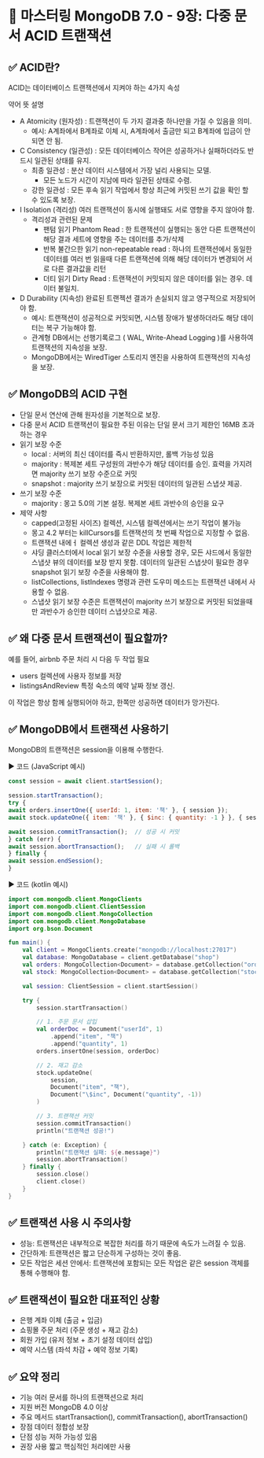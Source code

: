 # 📘 마스터링 MongoDB 7.0 - 9장: 다중 문서 ACID 트랜잭션 #

## ✅ ACID란?
ACID는 데이터베이스 트랜잭션에서 지켜야 하는 4가지 속성

약어	뜻	설명
- A	Atomicity (원자성) : 트랜잭션이 두 가지 결과중 하나만을 가질 수 있음을 의미.
  - 예시: A계좌에서 B계좌로 이체 시, A계좌에서 출금만 되고 B계좌에 입금이 안 되면 안 됨.
- C	Consistency (일관성) : 모든 데이터베이스 작어은 성공하거나 실패하더라도 반드시 일관된 상태를 유지.
  - 최종 일관성 : 분산 데이터 시스템에서 가장 널리 사용되는 모델. 
    - 모든 노드가 시간이 지남에 따라 일관된 상태로 수렴.
  - 강한 일관성 : 모든 후속 읽기 작업에서 항상 최근에 커밋된 쓰기 값을 확인 할 수 있도록 보장.
- I	Isolation (격리성)	여러 트랜잭션이 동시에 실행돼도 서로 영향을 주지 않아야 함. 
  - 격리성과 관련된 문제
    - 팬텀 읽기 Phantom Read : 한 트랜잭션이 실행되는 동안 다른 트랜잭션이 해당 결과 세트에 영향을 주는 데이터를 추가/삭제
    - 반복 불간으한 읽기 non-repeatable read : 하나의 트랜잭션에서 동일한 데이터를 여러 번 읽을때 다른 트랜잭션에 의해 해당 데이터가 변경되어 서로 다른 결과값을 리턴
    - 더티 읽기 Dirty Read : 트랜잭션이 커밋되지 않은 데이터를 읽는 경우. 데이터 불일치.
- D	Durability (지속성)	완료된 트랜젝션 결과가 손실되지 않고 영구적으로 저장되어야 함.
  - 예시: 트랜잭션이 성공적으로 커밋되면, 시스템 장애가 발생하더라도 해당 데이터는 복구 가능해야 함.
  - 관계형 DB에서는 선행기록로그 ( WAL, Write-Ahead Logging )를 사용하여 트랜잭션의 지속성을 보장.
  - MongoDB에서는 WiredTiger 스토리지 엔진을 사용하여 트랜잭션의 지속성을 보장.

## ✅ MongoDB의 ACID 구현
- 단일 문서 연산에 관해 원자성을 기본적으로 보장.
- 다중 문서 ACID 트랜잭션이 필요한 주된 이유는 단일 문서 크기 제한인 16MB 초과하는 경우
- 읽기 보장 수준
  - local : 서버의 최신 데이터를 즉시 반환하지만, 롤백 가능성 있음
  - majority : 복제본 세트 구성원의 과반수가 해당 데이터를 승인. 효력을 가지려면 majority 쓰기 보장 수준으로 커밋 
  - snapshot : majority 쓰기 보장으로 커밋된 데이터의 일관된 스냅샷 제공.
- 쓰기 보장 수준
  - majority : 몽고 5.0의 기본 설정. 복제본 세트 과반수의 승인을 요구
- 제약 사항
  - capped(고정된 사이즈) 컬렉션, 시스템 컬렉션에서는 쓰기 작업이 불가능
  - 몽고 4.2 부터는 killCursors를 트랜잭션의 첫 번째 작업으로 지정할 수 없음.
  - 트랜잭션 내에ㅓ 컬렉션 생성과 같은 DDL 작업은 제한적
  - 샤딩 클러스터에서 local 읽기 보장 수준을 사용할 경우, 모든 샤드에서 동일한 스냅샷 뷰의 데이터를 보장 받지 못함. 데이터의 일관된 스냅샷이 필요한 경우 snapshot 읽기 보장 수준을 사용해야 함.
  - listCollections, listIndexes 명령과 관련 도우미 메소드는 트랜잭션 내에서 사용할 수 없음.
  - 스냅샷 읽기 보장 수준은 트랜잭션이 majority 쓰기 보장으로 커밋된 되었을때만 과반수가 승인한 데이터 스냅샷으로 제공.

## ✅ 왜 다중 문서 트랜잭션이 필요할까?
예를 들어, airbnb 주문 처리 시 다음 두 작업 필요
- users 컬렉션에 사용자 정보를 저장
- listingsAndReview 특정 숙소의 예약 날짜 정보 갱신.

이 작업은 항상 함께 실행되어야 하고, 한쪽만 성공하면 데이터가 망가진다.

## ✅ MongoDB에서 트랜잭션 사용하기
MongoDB의 트랜잭션은 session을 이용해 수행한다.

▶ 코드 (JavaScript 예시)
```javascript
const session = await client.startSession();

session.startTransaction();
try {
await orders.insertOne({ userId: 1, item: '책' }, { session });
await stock.updateOne({ item: '책' }, { $inc: { quantity: -1 } }, { session });

await session.commitTransaction();  // 성공 시 커밋
} catch (err) {
await session.abortTransaction();   // 실패 시 롤백
} finally {
await session.endSession();
}
```

▶ 코드 (kotlin 예시)
```kotlin
import com.mongodb.client.MongoClients
import com.mongodb.client.ClientSession
import com.mongodb.client.MongoCollection
import com.mongodb.client.MongoDatabase
import org.bson.Document

fun main() {
    val client = MongoClients.create("mongodb://localhost:27017")
    val database: MongoDatabase = client.getDatabase("shop")
    val orders: MongoCollection<Document> = database.getCollection("orders")
    val stock: MongoCollection<Document> = database.getCollection("stock")

    val session: ClientSession = client.startSession()

    try {
        session.startTransaction()

        // 1. 주문 문서 삽입
        val orderDoc = Document("userId", 1)
            .append("item", "책")
            .append("quantity", 1)
        orders.insertOne(session, orderDoc)

        // 2. 재고 감소
        stock.updateOne(
            session,
            Document("item", "책"),
            Document("\$inc", Document("quantity", -1))
        )

        // 3. 트랜잭션 커밋
        session.commitTransaction()
        println("트랜잭션 성공!")

    } catch (e: Exception) {
        println("트랜잭션 실패: ${e.message}")
        session.abortTransaction()
    } finally {
        session.close()
        client.close()
    }
}
```

## ✅ 트랜잭션 사용 시 주의사항
- 성능: 트랜잭션은 내부적으로 복잡한 처리를 하기 때문에 속도가 느려질 수 있음.
- 간단하게: 트랜잭션은 짧고 단순하게 구성하는 것이 좋음.
- 모든 작업은 세션 안에서: 트랜잭션에 포함되는 모든 작업은 같은 session 객체를 통해 수행해야 함.

## ✅ 트랜잭션이 필요한 대표적인 상황
- 은행 계좌 이체 (출금 + 입금)
- 쇼핑몰 주문 처리 (주문 생성 + 재고 감소)
- 회원 가입 (유저 정보 + 초기 설정 데이터 삽입)
- 예약 시스템 (좌석 차감 + 예약 정보 기록)

## ✅ 요약 정리
- 기능	여러 문서를 하나의 트랜잭션으로 처리
- 지원 버전	MongoDB 4.0 이상
- 주요 메서드	startTransaction(), commitTransaction(), abortTransaction()
- 장점	데이터 정합성 보장
- 단점	성능 저하 가능성 있음
- 권장 사용	짧고 핵심적인 처리에만 사용

